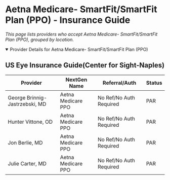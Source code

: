 # Aetna Medicare- SmartFit/SmartFit Plan (PPO) - Insurance Guide

*This page lists providers who accept Aetna Medicare- SmartFit/SmartFit Plan (PPO), grouped by location.*

<details open><summary>Provider Details for Aetna Medicare- SmartFit/SmartFit Plan (PPO)</summary>

## US Eye Insurance Guide(Center for Sight-Naples)

| Provider | NextGen Name | Referral/Auth | Status |
|----------|-------------|--------------|--------|
| George Brinnig-Jastrzebski, MD | Aetna Medicare PPO | No Ref/No Auth Required | PAR |
| Hunter Vittone, OD | Aetna Medicare PPO | No Ref/No Auth Required | PAR |
| Jon Berlie, MD | Aetna Medicare PPO | No Ref/No Auth Required | PAR |
| Julie Carter, MD | Aetna Medicare PPO | No Ref/No Auth Required | PAR |

</details>

